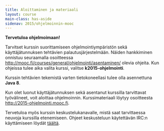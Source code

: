 ```yaml
---
title: Aloittaminen ja materiaali
layout: course
main-class: has-aside
sidenav: 2015/ohjelmoinnin-mooc
---
```


**Tervetuloa ohjelmoimaan!**

Tarvitset kurssin suorittamiseen ohjelmointiympäristön sekä käyttäjätunnuksen tehtävien palautusjärjestelmään. Näiden hankkiminen onnistuu seuraamalla osoitteessa <http://mooc.fi/courses/general/ohjelmointi/asentaminen/> olevia ohjeita. Kun ohjeissa tulee aika valita kurssi, valitse **k2015-ohjelmointi**.

Kurssin tehtävien tekemistä varten tietokoneellasi tulee olla asennettuna **Java 8**.

Kun olet luonut käyttäjätunnuksen sekä asentanut kurssilla tarvittavat työvälineet, voit aloittaa ohjelmoinnin. Kurssimateriaali löytyy osoitteesta <http://2015-ohjelmointi.mooc.fi>.

Tervetuloa myös kurssin keskustelukanavalle, mistä saat tarvittaessa neuvoja kurssilla etenemiseen. Ohjeet keskusteluun käytettävän IRC:n käyttämiseen löydät [täältä](http://mooc.fi/courses/general/ohjelmointi/irc-ohjeet.html).
